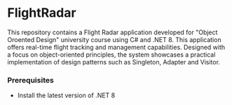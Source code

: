 # FlightRadar
This repository contains a Flight Radar application developed for "Object Oroented Design" university course using C# and .NET 8. This application offers real-time flight tracking and management capabilities. Designed with a focus on object-oriented principles, the system showcases a practical implementation of design patterns such as Singleton, Adapter and Visitor.

### Prerequisites
- Install the latest version of .NET 8 
